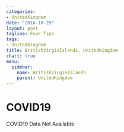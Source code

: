 ```yaml
---
categories:
- UnitedKingdom
date: "2016-10-29"
layout: post
tagline: Four Tips
tags:
- UnitedKingdom
title: BritishVirginIslands, UnitedKingdom
chart: true
menu:
  sidebar:
    name: BritishVirginIslands
    parent: UnitedKingdom
---
```



# COVID19
COVID19 Data Not Available

